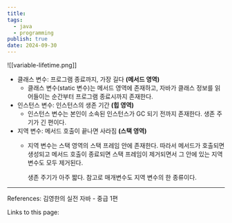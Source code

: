 ```yaml
---
title: 
tags:
  - java
  - programming
publish: true
date: 2024-09-30
---
```

![[variable-lifetime.png]]

- 클래스 변수: 프로그램 종료까지, 가장 길다 **(메서드 영역)**
	- 클래스 변수(static 변수)는 메서드 영역에 존재하고, 자바가 클래스 정보를 읽어들이는 순간부터 프로그램 종료시까지 존재한다.
- 인스턴스 변수: 인스턴스의 생존 기간 **(힙 영역)**
	- 인스턴스 변수는 본인이 소속된 인스턴스가 GC 되기 전까지 존재한다. 생존 주기가 긴 편이다.
- 지역 변수: 메서드 호출이 끝나면 사라짐 **(스택 영역)**
	- 지역 변수는 스택 영역의 스택 프레임 안에 존재한다. 따라서 메서드가 호출되면 생성되고 메서드 호출이 종료되면 스택 프레임이 제거되면서 그 안에 있는 지역 변수도 모두 제거된다.
	  
	  생존 주기가 아주 짧다. 참고로 매개변수도 지역 변수의 한 종류이다.

---
References: 김영한의 실전 자바 - 중급 1편

Links to this page: 